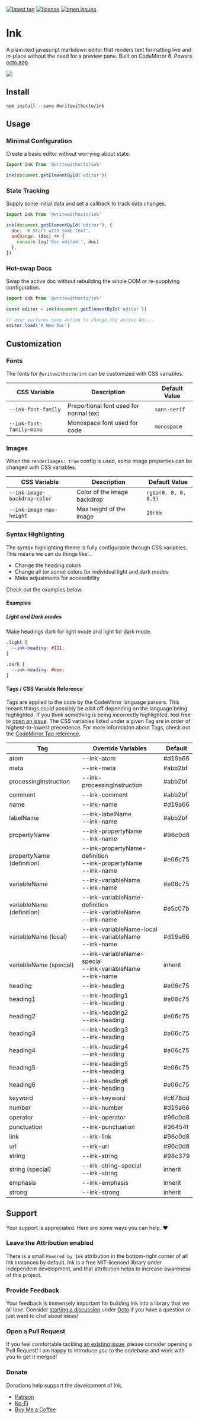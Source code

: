 [![latest tag](https://img.shields.io/github/v/tag/writewithocto/ink?color=blue&label=latest%20tag&sort=semver)](https://github.com/writewithocto/ink/releases)
[![license](https://img.shields.io/github/license/writewithocto/ink)](https://github.com/writewithocto/ink/blob/master/LICENSE)
[![open issues](https://img.shields.io/github/issues-raw/writewithocto/ink)](https://github.com/writewithocto/ink/issues)

# Ink

A plain-text javascript markdown editor that renders text formatting live and in-place without the need for a preview pane. Built on CodeMirror 6. Powers [octo.app](https://octo.app).

![](https://i.imgur.com/YefGzW8.png)

## Install

```shell
npm install --save @writewithocto/ink
```

## Usage

### Minimal Configuration

Create a basic editor without worrying about state.

```js
import ink from '@writewithocto/ink'

ink(document.getElementById('editor'))
```

### State Tracking

Supply some initial data and set a callback to track data changes.

```js
import ink from '@writewithocto/ink'

ink(document.getElementById('editor'), {
  doc: '# Start with some text',
  onChange: (doc) => {
    console.log('Doc edited:', doc)
  },
})
```

### Hot-swap Docs

Swap the active doc without rebuilding the whole DOM or re-supplying configuration.

```js
import ink from '@writewithocto/ink'

const editor = ink(document.getElementById('editor'))

// user performs some action to change the active doc...
editor.load('# New Doc')
```

## Customization

### Fonts

The fonts for `@writewithocto/ink` can be customized with CSS variables.

| CSS Variable                    | Description                            | Default Value |
| ----                            | ----                                   | ----          |
| `--ink-font-family`      | Proportional font used for normal text | `sans-serif`  |
| `--ink-font-family-mono` | Monospace font used for code           | `monospace`   |

### Images

When the `renderImages: true` config is used, some image properties can be changed with CSS variables.

| CSS Variable                        | Description                 | Default Value        |
| ----                                | ----                        | ----                 |
| `--ink-image-backdrop-color` | Color of the image backdrop | `rgba(0, 0, 0, 0.3)` |
| `--ink-image-max-height`     | Max height of the image     | `20rem`              |

### Syntax Highlighting

The syntax highlighting theme is fully configurable through CSS variables. This means we can do things like...

- Change the heading colors
- Change all (or some) colors for individual light and dark modes
- Make adjustments for accessibility

Check out the examples below.

#### Examples

##### Light and Dark modes

Make headings dark for light mode and light for dark mode.

```css
.light {
  --ink-heading: #111;
}

.dark {
  --ink-heading: #eee;
}
```

#### Tags / CSS Variable Reference

Tags are applied to the code by the CodeMirror language parsers. This means things could possibly be a bit off depending on the language being highlighted. If you think something is being incorrectly highlighted, feel free to [open an issue](https://github.com/writewithocto/ink/issues). The CSS variables listed under a given Tag are in order of highest-to-lowest precedence. For more information about Tags, check out the [CodeMirror Tag reference](https://codemirror.net/6/docs/ref/#highlight.tags).

| Tag   | Override Variables | Default |
| ----  | ----               | ----    |
| atom  | --ink-atom | #d19a66 |
| meta  | --ink-meta | #abb2bf |
| processingInstruction | --ink-processingInstruction | #abb2bf |
| comment | --ink-comment | #abb2bf |
| name | --ink-name | #d19a66 |
| labelName | --ink-labelName<br>--ink-name | #abb2bf |
| propertyName | --ink-propertyName<br>--ink-name | #96c0d8 |
| propertyName (definition) | --ink-propertyName-definition<br>--ink-propertyName<br>--ink-name | #e06c75 |
| variableName | --ink-variableName<br>--ink-name | #e06c75 |
| variableName (definition) | --ink-variableName-definition<br>--ink-variableName<br>--ink-name | #e5c07b |
| variableName (local) | --ink-variableName-local<br>--ink-variableName<br>--ink-name | #d19a66 |
| variableName (special) | --ink-variableName-special<br>--ink-variableName<br>--ink-name | inherit |
| heading | --ink-heading | #e06c75 |
| heading1 | --ink-heading1<br>--ink-heading | #e06c75 |
| heading2 | --ink-heading2<br>--ink-heading | #e06c75 |
| heading3 | --ink-heading3<br>--ink-heading | #e06c75 |
| heading4 | --ink-heading4<br>--ink-heading | #e06c75 |
| heading5 | --ink-heading5<br>--ink-heading | #e06c75 |
| heading6 | --ink-heading6<br>--ink-heading | #e06c75 |
| keyword | --ink-keyword | #c678dd |
| number | --ink-number | #d19a66 |
| operator | --ink-operator | #96c0d8 |
| punctuation | --ink-punctuation | #36454f |
| link | --ink-link | #96c0d8 |
| url | --ink-url | #96c0d8 |
| string | --ink-string | #98c379 |
| string (special) | --ink-string-special<br>--ink-string | inherit |
| emphasis | --ink-emphasis | inherit |
| strong | --ink-strong | inherit |

## Support

Your support is appreciated. Here are some ways you can help. ♥️

### Leave the Attribution enabled

There is a small `Powered by Ink` attribution in the bottom-right corner of all Ink instances by default. Ink is a free MIT-licensed library under independent development, and that attribution helps to increase awareness of this project.

### Provide Feedback

Your feedback is immensely important for building Ink into a library that we all love. Consider [starting a discussion](https://github.com/writewithocto/octo/discussions) under [Octo](https://github.com/writewithocto/octo) if you have a question or just want to chat about ideas!

### Open a Pull Request

If you feel comfortable tackling [an existing issue](https://github.com/writewithocto/ink/issues), please consider opening a Pull Request! I am happy to introduce you to the codebase and work with you to get it merged!

### Donate

Donations help support the development of Ink.

- [Patreon](https://patreon.com/voraciousdev)
- [Ko-Fi](https://ko-fi.com/voraciousdev)
- [Buy Me a Coffee](https://www.buymeacoffee.com/voraciousdev)

